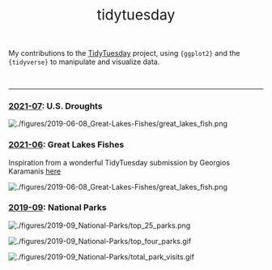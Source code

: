 <h1 style="font-weight:normal" align="center">
  &nbsp;tidytuesday&nbsp;
</h1>

<br>

My contributions to the [TidyTuesday](https://github.com/rfordatascience/tidytuesday) project, using `{ggplot2}` and the `{tidyverse}` to manipulate and visualize data.

<br>

***

### [2021-07](https://github.com/corysauve/tidytuesday/blob/main/figures/2021-07-20_US-Droughts/): U.S. Droughts

![./figures/2019-06-08_Great-Lakes-Fishes/great_lakes_fish.png](https://github.com/corysauve/tidytuesday/blob/master/figures/2021-07-20_US-Droughts/us_droughts_figure.png)

### [2021-06](https://github.com/corysauve/tidytuesday/blob/main/figures/2021-06-08_Great-Lakes-Fishes/): Great Lakes Fishes

Inspiration from a wonderful TidyTuesday submission by Georgios Karamanis [here](https://twitter.com/geokaramanis/status/1447913599712825349)

![./figures/2019-06-08_Great-Lakes-Fishes/great_lakes_fish.png](https://github.com/corysauve/tidytuesday/blob/master/figures/2021-06-08_Great-Lakes-Fishes/great_lakes_fish.png)

### [2019-09](https://github.com/corysauve/tidytuesday/blob/main/figures/2019-09_National-Parks/): National Parks

![./figures/2019-09_National-Parks/top_25_parks.png](https://github.com/corysauve/tidytuesday/blob/master/figures/2019-09_National-Parks/top_25_parks.png)

![./figures/2019-09_National-Parks/top_four_parks.gif](https://github.com/corysauve/tidytuesday/blob/master/figures/2019-09_National-Parks/top_four_parks.gif)

![./figures/2019-09_National-Parks/total_park_visits.gif](https://github.com/corysauve/tidytuesday/blob/master/figures/2019-09_National-Parks/total_park_visits.gif)

